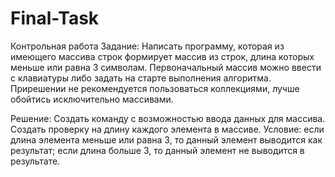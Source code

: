 # Final-Task
Контрольная работа
Задание:
Написать программу, которая из имеющего массива строк формирует массив из строк, длина которых меньше или равна 3 символам. Первоначальный массив можно ввести с клавиатуры либо задать на старте выполнения алгоритма. Прирешении не рекомендуется пользоваться коллекциями, лучше обойтись исключительно массивами.

Решение:
Создать команду с возможностью ввода данных для массива.
Создать проверку на длину каждого элемента в массиве. Условие:
если длина элемента меньше или равна 3, то данный элемент выводится как результат;
если длина больше 3, то данный элемент не выводится в результате.
